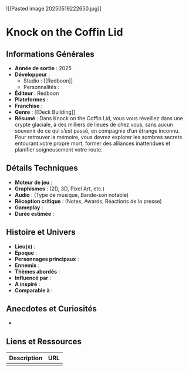 ![[Pasted image 20250519222650.jpg]]

# Knock on the Coffin Lid

## Informations Générales

- **Année de sortie** : 2025
- **Développeur** : 
	- Studio : [[Redboon]]
	- Personnalités : 
- **Éditeur** : Redboon
- **Plateformes** : 
- **Franchise** : 
- **Genre** : [[Deck Building]]
- **Résumé** : Dans Knock on the Coffin Lid, vous vous réveillez dans une crypte glaciale, à des milliers de lieues de chez vous, sans aucun souvenir de ce qui s’est passé, en compagnie d’un étrange inconnu. Pour retrouver la mémoire, vous devrez explorer les sombres secrets entourant votre propre mort, former des alliances inattendues et planifier soigneusement votre route.

## Détails Techniques
- **Moteur de jeu** : 
- **Graphismes** : (2D, 3D, Pixel Art, etc.)
- **Audio** : (Type de musique, Bande-son notable)
- **Réception critique** : (Notes, Awards, Réactions de la presse)
- **Gameplay** :
- **Durée estimée** : 

## Histoire et Univers
- **Lieu(x)** : 
- **Epoque** : 
- **Personnages principaux** : 
- **Ennemis** :
- **Thèmes abordés** : 
- **Influencé par** :
- **A inspiré** : 
- **Comparable à** :
## Anecdotes et Curiosités
- 
## Liens et Ressources

| Description | URL |
| ----------- | --- |
|             |     |
